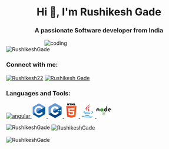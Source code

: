 <h1 align="center">Hi 👋, I'm Rushikesh Gade </h1>
<h3 align="center">A passionate Software developer from India</h3>

<img align="right" alt="coding" width="400" src="https://i.pinimg.com/564x/1d/28/7c/1d287c58077648764e6a94b69b321956.jpg" />

<p align="left"> <img src=https://pin.it/3ndBXBrnK alt="RushikeshGade" /> </p>

<h3 align="left">Connect with me:</h3>
<p align="left">
<a href="https://x.com/RUSHIKESHG22" target="blank"><img align="center" src="https://raw.githubusercontent.com/rahuldkjain/github-profile-readme-generator/master/src/images/icons/Social/twitter.svg" alt="Rushikesh22" height="30" width="40" /></a>
<a href=https://www.linkedin.com/in/rushikesh-gade-a40aaa22a/ target="blank"><img align="center" src="https://raw.githubusercontent.com/rahuldkjain/github-profile-readme-generator/master/src/images/icons/Social/linked-in-alt.svg" alt="Rushikesh Gade" height="30" width="40" /></a>
</p>

<h3 align="left">Languages and Tools:</h3>
<p align="left"> <a href="https://angular.io" target="_blank" rel="noreferrer"> <img src="https://angular.io/assets/images/logos/angular/angular.svg" alt="angular" width="40" height="40"/> </a> <a href="https://www.cprogramming.com/" target="_blank" rel="noreferrer"> <img src="https://raw.githubusercontent.com/devicons/devicon/master/icons/c/c-original.svg" alt="c" width="40" height="40"/> </a> <a href="https://www.w3schools.com/cpp/" target="_blank" rel="noreferrer"> <img src="https://raw.githubusercontent.com/devicons/devicon/master/icons/cplusplus/cplusplus-original.svg" alt="cplusplus" width="40" height="40"/> </a> <a href="https://www.w3.org/html/" target="_blank" rel="noreferrer"> <img src="https://raw.githubusercontent.com/devicons/devicon/master/icons/html5/html5-original-wordmark.svg" alt="html5" width="40" height="40"/> </a> <a href="https://www.java.com" target="_blank" rel="noreferrer"> <img src="https://raw.githubusercontent.com/devicons/devicon/master/icons/java/java-original.svg" alt="java" width="40" height="40"/> </a> <a href="https://nodejs.org" target="_blank" rel="noreferrer"> <img src="https://raw.githubusercontent.com/devicons/devicon/master/icons/nodejs/nodejs-original-wordmark.svg" alt="nodejs" width="40" height="40"/> </a> </p>

<p><img align="left" src="https://github-readme-stats.vercel.app/api/top-langs?username=RushikeshGade&show_icons=true&locale=en&layout=compact" alt="RushikeshGade" /></p>

<p>&nbsp;<img align="center" src="https://github-readme-stats.vercel.app/api?username=RushikeshGade&show_icons=true&locale=en" alt="RushikeshGade" /></p>

<p><img align="center" src="https://github-readme-streak-stats.herokuapp.com/?user=RushikeshGade&" alt="RushikeshGade" /></p>

